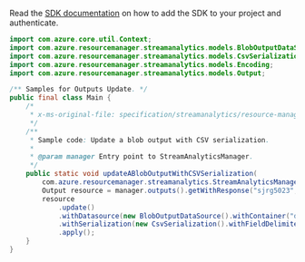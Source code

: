 Read the [SDK documentation](https://github.com/Azure/azure-sdk-for-java/blob/azure-resourcemanager-streamanalytics_1.0.0-beta.2/sdk/streamanalytics/azure-resourcemanager-streamanalytics/README.md) on how to add the SDK to your project and authenticate.

```java
import com.azure.core.util.Context;
import com.azure.resourcemanager.streamanalytics.models.BlobOutputDataSource;
import com.azure.resourcemanager.streamanalytics.models.CsvSerialization;
import com.azure.resourcemanager.streamanalytics.models.Encoding;
import com.azure.resourcemanager.streamanalytics.models.Output;

/** Samples for Outputs Update. */
public final class Main {
    /*
     * x-ms-original-file: specification/streamanalytics/resource-manager/Microsoft.StreamAnalytics/stable/2020-03-01/examples/Output_Update_Blob.json
     */
    /**
     * Sample code: Update a blob output with CSV serialization.
     *
     * @param manager Entry point to StreamAnalyticsManager.
     */
    public static void updateABlobOutputWithCSVSerialization(
        com.azure.resourcemanager.streamanalytics.StreamAnalyticsManager manager) {
        Output resource = manager.outputs().getWithResponse("sjrg5023", "sj900", "output1623", Context.NONE).getValue();
        resource
            .update()
            .withDatasource(new BlobOutputDataSource().withContainer("differentContainer"))
            .withSerialization(new CsvSerialization().withFieldDelimiter("|").withEncoding(Encoding.UTF8))
            .apply();
    }
}
```
